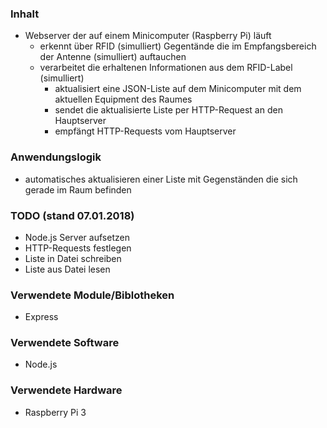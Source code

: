 ### Inhalt
* Webserver der auf einem Minicomputer (Raspberry Pi) läuft
    - erkennt über RFID (simulliert) Gegentände die im Empfangsbereich der Antenne (simulliert) auftauchen
    - verarbeitet die erhaltenen Informationen aus dem RFID-Label (simulliert)
        - aktualisiert eine JSON-Liste auf dem Minicomputer mit dem aktuellen Equipment des Raumes
        - sendet die aktualisierte Liste per HTTP-Request an den Hauptserver
        - empfängt HTTP-Requests vom Hauptserver
        
### Anwendungslogik
* automatisches aktualisieren einer Liste mit Gegenständen die sich gerade im Raum befinden
        
### TODO (stand 07.01.2018)
* Node.js Server aufsetzen
* HTTP-Requests festlegen
* Liste in Datei schreiben
* Liste aus Datei lesen

### Verwendete Module/Biblotheken
* Express

### Verwendete Software
* Node.js

### Verwendete Hardware
* Raspberry Pi 3